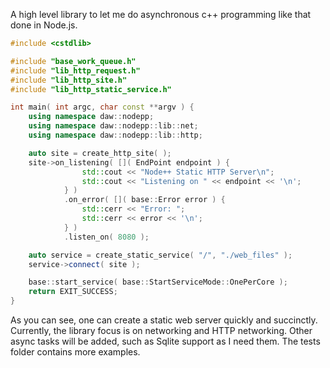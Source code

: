 A high level library to let me do asynchronous c++ programming like that done in Node.js.
```C++
#include <cstdlib>

#include "base_work_queue.h"
#include "lib_http_request.h"
#include "lib_http_site.h"
#include "lib_http_static_service.h"

int main( int argc, char const **argv ) {
	using namespace daw::nodepp;
	using namespace daw::nodepp::lib::net;
	using namespace daw::nodepp::lib::http;

	auto site = create_http_site( );
	site->on_listening( []( EndPoint endpoint ) {
				std::cout << "Node++ Static HTTP Server\n";
				std::cout << "Listening on " << endpoint << '\n';
			} )
			.on_error( []( base::Error error ) {
				std::cerr << "Error: ";
				std::cerr << error << '\n';
			} )
			.listen_on( 8080 );

	auto service = create_static_service( "/", "./web_files" );
	service->connect( site );

	base::start_service( base::StartServiceMode::OnePerCore );
	return EXIT_SUCCESS;
}
```
As you can see, one can create a static web server quickly and succinctly. Currently, the library focus is on networking and HTTP networking. Other async tasks will be added, such as Sqlite support as I need them.  The tests folder contains more examples.
